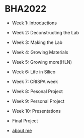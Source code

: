 # BHA2022

- [Week 1: Introductions](about/week1)
- Week 2: Deconstructing the Lab
- Week 3: Making the Lab
- Week 4: Growing Materials
- Week 5: Growing more(HLN)
- Week 6: Life in Silico
- Week 7: CRISPA week
- Week 8: Pesonal Project
- Week 9: Personal Project
- Week 10: Presentations
- Final Project

- [about me](about/index.md)
